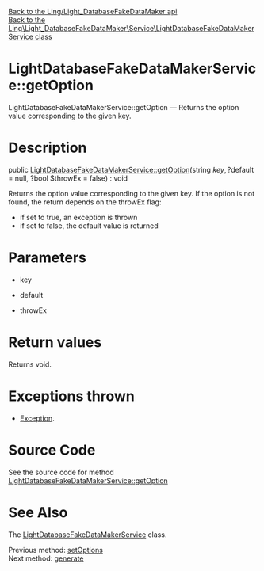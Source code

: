 [Back to the Ling/Light_DatabaseFakeDataMaker api](https://github.com/lingtalfi/Light_DatabaseFakeDataMaker/blob/master/doc/api/Ling/Light_DatabaseFakeDataMaker.md)<br>
[Back to the Ling\Light_DatabaseFakeDataMaker\Service\LightDatabaseFakeDataMakerService class](https://github.com/lingtalfi/Light_DatabaseFakeDataMaker/blob/master/doc/api/Ling/Light_DatabaseFakeDataMaker/Service/LightDatabaseFakeDataMakerService.md)


LightDatabaseFakeDataMakerService::getOption
================



LightDatabaseFakeDataMakerService::getOption — Returns the option value corresponding to the given key.




Description
================


public [LightDatabaseFakeDataMakerService::getOption](https://github.com/lingtalfi/Light_DatabaseFakeDataMaker/blob/master/doc/api/Ling/Light_DatabaseFakeDataMaker/Service/LightDatabaseFakeDataMakerService/getOption.md)(string $key, ?$default = null, ?bool $throwEx = false) : void




Returns the option value corresponding to the given key.
If the option is not found, the return depends on the throwEx flag:

- if set to true, an exception is thrown
- if set to false, the default value is returned




Parameters
================


- key

    

- default

    

- throwEx

    


Return values
================

Returns void.


Exceptions thrown
================

- [Exception](http://php.net/manual/en/class.exception.php).&nbsp;







Source Code
===========
See the source code for method [LightDatabaseFakeDataMakerService::getOption](https://github.com/lingtalfi/Light_DatabaseFakeDataMaker/blob/master/Service/LightDatabaseFakeDataMakerService.php#L83-L92)


See Also
================

The [LightDatabaseFakeDataMakerService](https://github.com/lingtalfi/Light_DatabaseFakeDataMaker/blob/master/doc/api/Ling/Light_DatabaseFakeDataMaker/Service/LightDatabaseFakeDataMakerService.md) class.

Previous method: [setOptions](https://github.com/lingtalfi/Light_DatabaseFakeDataMaker/blob/master/doc/api/Ling/Light_DatabaseFakeDataMaker/Service/LightDatabaseFakeDataMakerService/setOptions.md)<br>Next method: [generate](https://github.com/lingtalfi/Light_DatabaseFakeDataMaker/blob/master/doc/api/Ling/Light_DatabaseFakeDataMaker/Service/LightDatabaseFakeDataMakerService/generate.md)<br>

